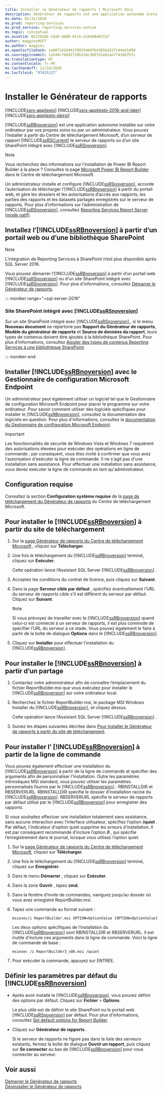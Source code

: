```yaml
---
title: Installer le Générateur de rapports | Microsoft Docs
description: Générateur de rapports est une application autonome installée sur votre ordinateur par vos propres soins ou par un administrateur.
ms.date: 01/31/2020
ms.prod: reporting-services
ms.prod_service: reporting-services-native
ms.topic: conceptual
ms.assetid: 6b2291bb-1d20-4d08-81cb-a16dd8e01faf
author: maggiesMSFT
ms.author: maggies
ms.openlocfilehash: ca0071416491700254047b43056d32fc64ed1d9d
ms.sourcegitcommit: 1a544cf4dd2720b124c3697d1e62ae7741db757c
ms.translationtype: HT
ms.contentlocale: fr-FR
ms.lasthandoff: 12/14/2020
ms.locfileid: "97425127"
---
```

# <a name="install-report-builder"></a>Installer le Générateur de rapports

[!INCLUDE[ssrs-appliesto](../../includes/ssrs-appliesto.md)] [!INCLUDE[ssrs-appliesto-2016-and-later](../../includes/ssrs-appliesto-2016-and-later.md)] [!INCLUDE[ssrs-appliesto-pbirsi](../../includes/ssrs-appliesto-pbirs.md)]

[!INCLUDE[ssRBnoversion](../../includes/ssrbnoversion.md)] est une application autonome installée sur votre ordinateur par vos propres soins ou par un administrateur. Vous pouvez l’installer à partir du Centre de téléchargement Microsoft, d’un serveur de rapport [!INCLUDE[ssRSCurrent](../../includes/ssrscurrent-md.md)] le serveur de rapports ou d’un site SharePoint intégré avec [!INCLUDE[ssRSnoversion](../../includes/ssrsnoversion-md.md)].  

> [!NOTE]
> Vous recherchez des informations sur l’installation de Power BI Report Builder à la place ? Consultez la page [Microsoft Power BI Report Builder](https://www.microsoft.com/download/details.aspx?id=58158) dans le Centre de téléchargement Microsoft. 

 Un administrateur installe et configure [!INCLUDE[ssRSnoversion](../../includes/ssrsnoversion-md.md)], accorde l’autorisation de télécharger l’[!INCLUDE[ssRBnoversion](../../includes/ssrbnoversion.md)] à partir du portail web, et gère les dossiers et les autorisations d’accès aux rapports, les parties des rapports et les datasets partagés enregistrés sur le serveur de rapports. Pour plus d’informations sur l’administration de [!INCLUDE[ssRSnoversion](../../includes/ssrsnoversion-md.md)], consultez [Reporting Services Report Server &#40;mode natif&#41;](../../reporting-services/report-server/reporting-services-report-server-native-mode.md).  
  
## <a name="install-ssrbnoversion-from--a--web-portal-or-sharepoint-library"></a>Installez l’[!INCLUDE[ssRBnoversion](../../includes/ssrbnoversion.md)] à partir d’un portail web ou d’une bibliothèque SharePoint 

> [!NOTE]
> L’intégration de Reporting Services à SharePoint n’est plus disponible après SQL Server 2016.
  
 Vous pouvez démarrer l’[!INCLUDE[ssRBnoversion](../../includes/ssrbnoversion.md)] à partir d’un portail web [!INCLUDE[ssRSnoversion](../../includes/ssrsnoversion-md.md)] ou d’un site SharePoint intégré avec [!INCLUDE[ssRSnoversion](../../includes/ssrsnoversion-md.md)]. Pour plus d’informations, consultez [Démarrer le Générateur de rapports](../../reporting-services/report-builder/start-report-builder.md).  

::: moniker range="=sql-server-2016"
  
### <a name="sharepoint-site-integrated-with-ssrsnoversion"></a>Site SharePoint intégré avec [!INCLUDE[ssRSnoversion](../../includes/ssrsnoversion-md.md)]
  
 Sur un site SharePoint intégré avec [!INCLUDE[ssRSnoversion](../../includes/ssrsnoversion-md.md)],, si le menu **Nouveau document** ne répertorie pas **Rapport du Générateur de rapports**, **Modèle du générateur de rapports** et **Source de données du rapport**, leurs types de contenus doivent être ajoutés à la bibliothèque SharePoint. Pour plus d’informations, consultez [Ajouter des types de contenus Reporting Services à une bibliothèque SharePoint](../../reporting-services/report-server-sharepoint/add-reporting-services-content-types-to-a-sharepoint-library.md).  

::: moniker-end
 
## <a name="install-ssrbnoversion-with-microsoft-endpoint-configuration-manager"></a>Installer [!INCLUDE[ssRBnoversion](../../includes/ssrbnoversion.md)] avec le Gestionnaire de configuration Microsoft Endpoint 
  
 Un administrateur peut également utiliser un logiciel tel que le Gestionnaire de configuration Microsoft Endpoint pour placer le programme sur votre ordinateur. Pour savoir comment utiliser des logiciels spécifiques pour installer le [!INCLUDE[ssRBnoversion](../../includes/ssrbnoversion.md)], consultez la documentation des logiciels en question. Pour plus d'informations, consultez la [documentation du Gestionnaire de configuration Microsoft Endpoint](/configmgr/).  
  
> [!IMPORTANT]  
>  Les fonctionnalités de sécurité de Windows Vista et Windows 7 requièrent des autorisations élevées pour exécuter des opérations en ligne de commande ; par conséquent, vous êtes invité à confirmer que vous avez l'autorisation d'exécuter la ligne de commande. Il ne s'agit pas d'une installation sans assistance. Pour effectuer une installation sans assistance, vous devez exécuter la ligne de commande en tant qu'administrateur.  
  
## <a name="system-requirements"></a>Configuration requise
  
 Consultez la section **Configuration système requise** de la [page de téléchargement du Générateur de rapports](https://go.microsoft.com/fwlink/?LinkID=734968) du Centre de téléchargement Microsoft.
  
##  <a name="to-install-ssrbnoversion-from-the-download-site"></a><a name="download"></a> Pour installer le [!INCLUDE[ssRBnoversion](../../includes/ssrbnoversion.md)] à partir du site de téléchargement  
  
1.  Sur la [page Générateur de rapports du Centre de téléchargement Microsoft](https://go.microsoft.com/fwlink/?LinkID=734968) , cliquez sur **Télécharger**.  
  
2.  Une fois le téléchargement du [!INCLUDE[ssRBnoversion](../../includes/ssrbnoversion.md)] terminé, cliquez sur **Exécuter**.  
  
     Cette opération lance l’Assistant SQL Server [!INCLUDE[ssRBnoversion](../../includes/ssrbnoversion.md)] .  
  
3.  Acceptez les conditions du contrat de licence, puis cliquez sur **Suivant**.  
  
4.  Dans la page **Serveur cible par défaut** , spécifiez éventuellement l'URL du serveur de rapports cible s'il est différent du serveur par défaut. Cliquez sur **Suivant**.  
  
    > [!NOTE]  
    >  Si vous prévoyez de travailler avec le [!INCLUDE[ssRBnoversion](../../includes/ssrbnoversion.md)] quand celui-ci est connecté à un serveur de rapports, il est plus commode de spécifier l’URL du serveur à ce stade. Vous pouvez également le faire à partir de la boîte de dialogue **Options** dans le [!INCLUDE[ssRBnoversion](../../includes/ssrbnoversion.md)].  
  
5.  Cliquez sur **Installer** pour effectuer l’installation du [!INCLUDE[ssRBnoversion](../../includes/ssrbnoversion.md)].  
  
## <a name="to-install-ssrbnoversion-from-a-share"></a>Pour installer le [!INCLUDE[ssRBnoversion](../../includes/ssrbnoversion.md)] à partir d’un partage  
  
1.  Contactez votre administrateur afin de connaître l’emplacement du fichier ReportBuilder.msi que vous exécutez pour installer le [!INCLUDE[ssRBnoversion](../../includes/ssrbnoversion.md)] sur votre ordinateur local.  
  
2.  Recherchez le fichier ReportBuilder.msi, le package MSI Windows Installer du [!INCLUDE[ssRBnoversion](../../includes/ssrbnoversion.md)], et cliquez dessus.  
  
     Cette opération lance l’Assistant SQL Server [!INCLUDE[ssRBnoversion](../../includes/ssrbnoversion.md)] .  
  
3.  Suivez les étapes suivantes décrites dans [Pour installer le Générateur de rapports à partir du site de téléchargement](#download).  
  
## <a name="to-install-ssrbnoversion-from-the-command-line"></a>Pour installer l’ [!INCLUDE[ssRBnoversion](../../includes/ssrbnoversion.md)] à partir de la ligne de commande 

 Vous pouvez également effectuer une installation du [!INCLUDE[ssRBnoversion](../../includes/ssrbnoversion.md)] à partir de la ligne de commande et spécifier des arguments afin de personnaliser l’installation. Outre les paramètres intrinsèques MSI standard, vous pouvez utiliser les paramètres personnalisés fournis par le [!INCLUDE[ssRBnoversion](../../includes/ssrbnoversion.md)] : RBINSTALLDIR et RBSERVERURL. RBINSTALLDIR spécifie le dossier d’installation racine du [!INCLUDE[ssRBnoversion](../../includes/ssrbnoversion.md)]. RBSERVERURL spécifie le serveur de rapports par défaut utilisé par le [!INCLUDE[ssRBnoversion](../../includes/ssrbnoversion.md)] pour enregistrer des rapports.  
  
 Si vous souhaitez effectuer une installation totalement sans assistance, sans aucune interaction avec l’interface utilisateur, spécifiez l’option **/quiet** . Par défaut, l'indicateur d'option quiet supprime les erreurs d'installation. Il est par conséquent recommandé d’inclure l’option **/l** , qui spécifie l’enregistrement dans le journal, lorsque vous utilisez l’option quiet.   
  
1.  Sur la [page Générateur de rapports du Centre de téléchargement Microsoft](https://go.microsoft.com/fwlink/?LinkID=734968), cliquez sur **Télécharger**.  
  
2.  Une fois le téléchargement du [!INCLUDE[ssRBnoversion](../../includes/ssrbnoversion.md)] terminé, cliquez sur **Enregistrer**.  
  
3.  Dans le menu **Démarrer** , cliquez sur **Exécuter**.  
  
4.  Dans la zone **Ouvrir** , tapez **cmd.**  
  
5.  Dans la fenêtre d’invite de commandes, naviguez jusqu’au dossier où vous avez enregistré ReportBuilder.msi.  
  
6.  Tapez une commande au format suivant :  
  
     `msiexec/i ReportBuilder.msi OPTION=OptionValue [OPTION=OptionValue]`  
  
     Les deux options spécifiques de l’installation du [!INCLUDE[ssRBnoversion](../../includes/ssrbnoversion.md)] sont RBINSTALLDIR et RBSERVERURL. Il est inutile d’inclure ces arguments dans la ligne de commande. Voici la ligne de commande de base :  
  
     `msiexec /i ReportBuilder3_x86.msi /quiet`  
  
7.  Pour exécuter la commande, appuyez sur ENTRÉE.  
  
## <a name="set-ssrbnoversion-defaults"></a>Définir les paramètres par défaut du [!INCLUDE[ssRBnoversion](../../includes/ssrbnoversion.md)]  
  
-   Après avoir installé le [!INCLUDE[ssRBnoversion](../../includes/ssrbnoversion.md)], vous pouvez définir des options par défaut. Cliquez sur **Fichier** > **Options**.  
  
     Le plus utile est de définir le site SharePoint ou le portail web [!INCLUDE[ssRSnoversion](../../includes/ssrsnoversion-md.md)] par défaut. Pour plus d’informations, consultez [Set default options for Report Builder](../../reporting-services/report-builder/set-default-options-for-report-builder.md).  
  
-   Cliquez sur **Générateur de rapports** .  
  
     Si le serveur de rapports ne figure pas dans la liste des serveurs existants, fermez la boîte de dialogue **Ouvrir un rapport**, puis cliquez sur **Se connecter** au bas de [!INCLUDE[ssRBnoversion](../../includes/ssrbnoversion.md)] pour vous connecter au serveur.  
  
## <a name="see-also"></a>Voir aussi  
 [Démarrer le Générateur de rapports](../../reporting-services/report-builder/start-report-builder.md)   
 [Désinstaller le Générateur de rapports](../../reporting-services/install-windows/uninstall-report-builder.md)  
  

